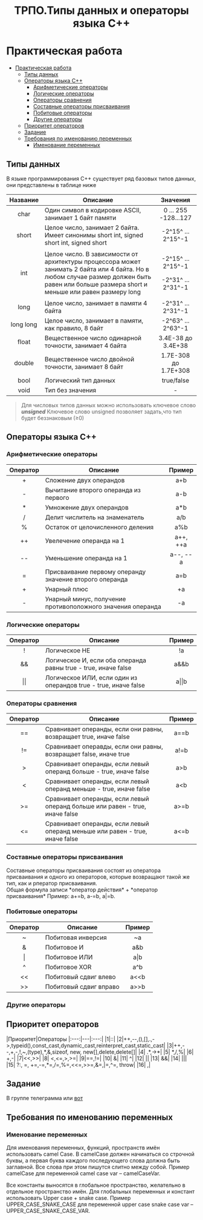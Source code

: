 <h1 align = 'center' >ТРПО.Типы данных и операторы языка С++</h1>

# Практическая работа 

- [Практическая работа](#практическая-работа)
  - [Типы данных](#типы-данных)
  - [Операторы языка С++](#операторы-языка-с)
    - [Арифметические операторы](#арифметические-операторы)
    - [Логические операторы](#логические-операторы)
    - [Операторы сравнения](#операторы-сравнения)
    - [Составные операторы присваивания](#составные-операторы-присваивания)
    - [Побитовые операторы](#побитовые-операторы)
    - [Другие операторы](#другие-операторы)
  - [Приоритет операторов](#приоритет-операторов)
  - [Задание](#задание)
  - [Требования по именованию переменных](#требования-по-именованию-переменных)
    - [Именование переменных](#именование-переменных)



## Типы данных

В языке программирования С++ существует ряд базовых типов данных, они представлены в таблице ниже

| Название | Описание | Значения |
| :--------: | -------- | :--------: |
| char| Один символ в кодировке ASCII, занимает 1 байт памяти | 0 ... 255 -128...127
|short| Целое число, занимает 2 байта. Имеет синонимы short int, signed short int, signed short |-2^15^ ... 2^15^-1
|int| Целое число. В зависимости от архитектуры процессора может занимать 2 байта или 4 байта. Но в любом случае размер должен быть равен или больше размера short и меньше или равен размеру long |<p>-2^15^ ... 2^15^-1</p>  <p>-2^31^ ... 2^31^-1</p>|
|long| Целое число, занимает в памяти 4 байта | -2^31^ ... 2^31^-1
|long long| Целое число, занимает в памяти, как правило, 8 байт |-2^63^ ... 2^63^-1 |
|float|Вещественное число одинарной точности, занимает 4 байта|3.4E-38 до 3.4E+38|
| double| Вещественное число двойной точности, занимает 8 байт|1.7E-308 до 1.7E+308|
|bool| Логический тип данных | true/false|
|void| Тип без значения |- |

> Для числовых типов данных можно использовать ключевое слово ***unsigned***
> Ключевое слово unsigned позволяет задать,что тип будет беззнаковым (≥0)





## Операторы языка С++

### Арифметические операторы

|Оператор|Описание|Пример|
|:---:|---|:---:|
|+| Сложение двух операндов | a+b|
|-| Вычитание второго операнда из первого| a-b|
|\*| Умножение двух операндов| a\*b|
|/| Делит числитель на знаменатель|a/b|
|%|Остаток от целочисленного деления|a%b|
|++|Увелечение операнда на 1|а++, ++a|
|--|Уменьшение операнда на 1|а--, --a|
|=|Присваивание первому операнду значение второго операнда|a=b|
|+|Унарный плюс|+a|
|-|Унарный минус, получение противоположного значения операнда| -a|



### Логические операторы

|Оператор|Описание|Пример|
|:---:|---|:---:|
|!|Логическое НЕ|!a|
|&&|Логическое И, если оба операнда равны true - true, иначе false|a&&b|
|\|\||Логическое ИЛИ, если один из операндов true - true, иначе false|a\|\|b|



### Операторы сравнения

|Оператор|Описание|Пример|
|:---:|---|:---:|
|==|Сравнивает операнды, если они равны, возвращает true, иначе false|a==b|
|!=|Сравнивает операвды, если они равны, возвращает false, иначе true|a!=b|
|>|Сравнивает операнды, если левый операнд больше - true, иначе false|a>b|
|<|Сравнивает операнды, если левый операнд меньше - true, иначе false |a\<b|
|>=|Сравнивает операнды, если левый операнд больше или равен - true, иначе false|a>=b|
|<=|Сравнивает операнды, если левый операнд меньше или равен - true, иначе false|a<=b|

### Составные операторы присваивания

Составные операторы присваивания состоят из оператора присваивания и одного из операторов, которые возвращают такой же тип, как и рператор присваивания.  
Общая формула записи \*оператор действия\* +  \*оператор присваивания\*
Пример: a+=b, a-=b, a|=b.

### Побитовые операторы

|Оператор|Описание|Пример|
|:---:|---|:---:|
|~|Побитовая инверсия| ~a|
|&|Побитовое И|a&b|
|\||Побитовое ИЛИ|a\|b|
|^|Побитовое XOR|a^b|
|<<|Побитовый сдвиг влево|a<<b|
|>>|Побитовый сдвиг вправо|a>>b|

### Другие операторы 

## Приоритет операторов

|Приоритет|Операторы
|:---:|---|:---:|
|1|::|
|2|++,--,(),[],.,->,typeid(),const_cast,dynamic_cast,reinterpret_cast,static_cast|
|3|++,--,+,-,!,~,(type),\*,&,sizeof, new, new[\],delete,delete[]|
|4| .\*,->\*|
|5| \*,/,%|
|6| +,-|
|7|<<,>>|
|8| <,<=,>,>=|
|9|==,!=|
|10| &|
|11| ^|
|12| \||
|13| &&|
|14| \|\||
|15| ?:, =, +=,-=,\*=,/=,%=,<<=,>>=,&=,\|=,^=, throw|
|16| ,|



## Задание 

В группе телеграмма или [вот](Task_2.pdf)

## Требования по именованию переменных

### Именование переменных

Для именования переменных, функций, пространств имён использовать camel Case. В camelCase должен начинаться со строчной буквы, а первая буква каждого последующего слова должна быть заглавной. Все слова при этом пишутся слитно между собой.
Пример camelCase для переменной camel case var – camelCaseVar.

Все константы выносятся в глобальное пространство, желательно в отдельное пространство имён. Для глобальных переменных и констант использовать Upper case + snake case. 
Пример UPPER_CASE_SNAKE_CASE для переменной upper case snake case var – UPPER_CASE_SNAKE_CASE_VAR.

